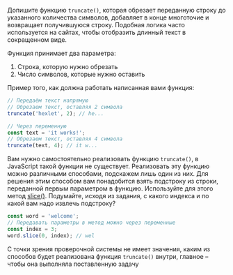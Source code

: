 
Допишите функцию `truncate()`, которая обрезает переданную строку до указанного количества символов, добавляет в конце многоточие и возвращает получившуюся строку. Подобная логика часто используется на сайтах, чтобы отобразить длинный текст в сокращенном виде.

Функция принимает два параметра:

1. Строка, которую нужно обрезать
2. Число символов, которые нужно оставить

Пример того, как должна работать написанная вами функция:

```javascript
// Передаём текст напрямую
// Обрезаем текст, оставляя 2 символа
truncate('hexlet', 2); // he...

// Через переменную
const text = 'it works!';
// Обрезаем текст, оставляя 4 символа
truncate(text, 4); // it w...
```
Вам нужно самостоятельно реализовать функцию `truncate()`, в JavaScript такой функции не существует. Реализовать эту функцию можно различными способами, подскажем лишь один из них. Для решения этим способом вам понадобится взять подстроку из строки, переданной первым параметром в функцию. Используйте для этого метод [slice()](https://developer.mozilla.org/en-US/docs/Web/JavaScript/Reference/Global_Objects/String/slice). Подумайте, исходя из задания, с какого индекса и по какой вам надо извлечь подстроку?

  ```javascript
  const word = 'welcome';
  // Передавать параметры в метод можно через переменные
  const index = 3;
  word.slice(0, index); // wel
  ```

С точки зрения проверочной системы не имеет значения, каким из способов будет реализована функция `truncate()` внутри, главное – чтобы она выполняла поставленную задачу

